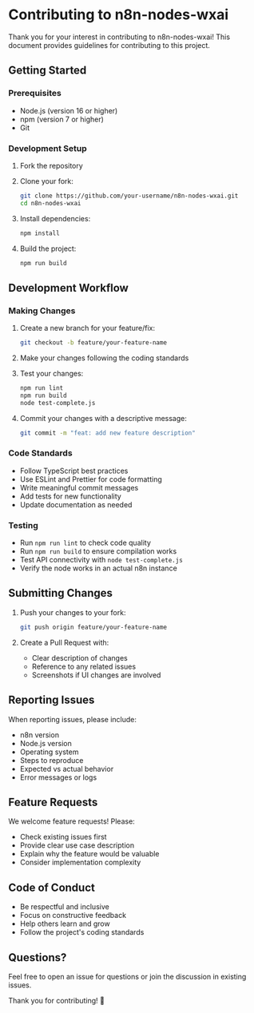 # Contributing to n8n-nodes-wxai

Thank you for your interest in contributing to n8n-nodes-wxai! This document provides guidelines for contributing to this project.

## Getting Started

### Prerequisites

- Node.js (version 16 or higher)
- npm (version 7 or higher)
- Git

### Development Setup

1. Fork the repository
2. Clone your fork:
   ```bash
   git clone https://github.com/your-username/n8n-nodes-wxai.git
   cd n8n-nodes-wxai
   ```

3. Install dependencies:
   ```bash
   npm install
   ```

4. Build the project:
   ```bash
   npm run build
   ```

## Development Workflow

### Making Changes

1. Create a new branch for your feature/fix:
   ```bash
   git checkout -b feature/your-feature-name
   ```

2. Make your changes following the coding standards
3. Test your changes:
   ```bash
   npm run lint
   npm run build
   node test-complete.js
   ```

4. Commit your changes with a descriptive message:
   ```bash
   git commit -m "feat: add new feature description"
   ```

### Code Standards

- Follow TypeScript best practices
- Use ESLint and Prettier for code formatting
- Write meaningful commit messages
- Add tests for new functionality
- Update documentation as needed

### Testing

- Run `npm run lint` to check code quality
- Run `npm run build` to ensure compilation works
- Test API connectivity with `node test-complete.js`
- Verify the node works in an actual n8n instance

## Submitting Changes

1. Push your changes to your fork:
   ```bash
   git push origin feature/your-feature-name
   ```

2. Create a Pull Request with:
   - Clear description of changes
   - Reference to any related issues
   - Screenshots if UI changes are involved

## Reporting Issues

When reporting issues, please include:

- n8n version
- Node.js version
- Operating system
- Steps to reproduce
- Expected vs actual behavior
- Error messages or logs

## Feature Requests

We welcome feature requests! Please:

- Check existing issues first
- Provide clear use case description
- Explain why the feature would be valuable
- Consider implementation complexity

## Code of Conduct

- Be respectful and inclusive
- Focus on constructive feedback
- Help others learn and grow
- Follow the project's coding standards

## Questions?

Feel free to open an issue for questions or join the discussion in existing issues.

Thank you for contributing! 🎉
